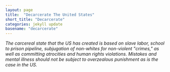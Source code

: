 ```yaml
---
layout: page
title:  "Decarcerate The United States"
short_title: "Decarcerate"
categories: jekyll update
basename: "decarcerate"
---
```

*The carcereal state that the US has created is based on slave labor, school to prison pipeline, subjugation of non-whites for non-violent "crimes," as well as committing atrocities and human rights violations. Mistakes and mental illness should not be subject to overzealous punishment as is the case in the US.*

